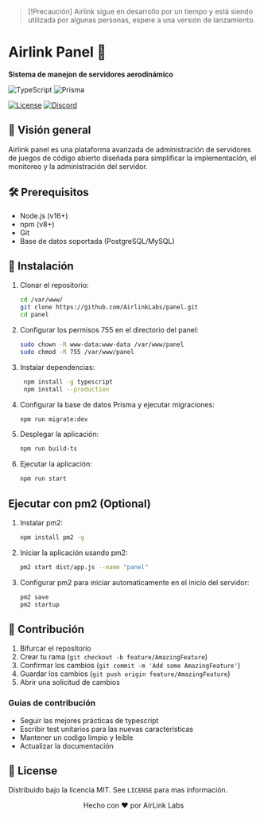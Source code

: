 > [!Precaución]
> Airlink sigue en desarrollo por un tiempo y está siendo utilizada por algunas personas, espere a una versión de lanzamiento.

# Airlink Panel 🚀

**Sistema de manejon de servidores aerodinámico**

![TypeScript](https://img.shields.io/badge/TypeScript-007ACC?style=for-the-badge&logo=typescript&logoColor=white)
![Prisma](https://img.shields.io/badge/Prisma-3982CE?style=for-the-badge&logo=Prisma&logoColor=white)
  
[![License](https://img.shields.io/github/license/AirlinkLabs/panel)](https://github.com/AirlinkLabs/panel/blob/main/LICENSE)
[![Discord](https://img.shields.io/discord/1302020587316707420)](https://discord.gg/D8YbT9rDqz)

## 📖 Visión general

Airlink panel es una plataforma avanzada de administración de servidores de juegos de código abierto diseñada para simplificar la implementación, el monitoreo y la administración del servidor.
## 🛠 Prerequisitos

- Node.js (v16+)
- npm (v8+)
- Git
- Base de datos soportada (PostgreSQL/MySQL)

## 💾 Instalación

1. Clonar el repositorio:
   ```bash
   cd /var/www/
   git clone https://github.com/AirlinkLabs/panel.git
   cd panel
   ```

2. Configurar los permisos 755 en el directorio del panel:
   ```bash
   sudo chown -R www-data:www-data /var/www/panel
   sudo chmod -R 755 /var/www/panel
   ```

3. Instalar dependencias:
   ```bash
    npm install -g typescript
    npm install --production
   ```

4. Configurar la base de datos Prisma y ejecutar migraciones:
   ```bash
   npm run migrate:dev
   ```

5. Desplegar la aplicación:
   ```bash
   npm run build-ts
   ```

6. Ejecutar la aplicación:
   ```bash
   npm run start
   ```

## Ejecutar con pm2 (Optional)

1. Instalar pm2:
   ```bash
   npm install pm2 -g
   ```

2. Iniciar la aplicación usando pm2:
   ```bash
   pm2 start dist/app.js --name "panel"
   ```

3. Configurar pm2 para iniciar automaticamente en el inicio del servidor:
   ```bash
   pm2 save
   pm2 startup
   ```

## 🤝 Contribución

1. Bifurcar el repositorio
2. Crear tu rama (`git checkout -b feature/AmazingFeature`)
3. Confirmar los cambios (`git commit -m 'Add some AmazingFeature'`)
4. Guardar los cambios (`git push origin feature/AmazingFeature`)
5. Abrir una solicitud de cambios

### Guias de contribución

- Seguir las mejores prácticas de typescript
- Escribir test unitarios para las nuevas características
- Mantener un codigo limpio y leible
- Actualizar la documentación

## 📄 License

Distribuido bajo la licencia MIT. See `LICENSE` para mas información.

<div align="center">
  Hecho con ❤️ por AirLink Labs
</div>

